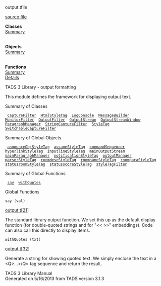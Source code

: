 <span class="title">output.t</span><span class="type">file</span>

[source file](../source/output.t.html)

**Classes**  
[Summary](#_ClassSummary_)  
 

**Objects**  
[Summary](#_ObjectSummary_)  
 

**Functions**  
[Summary](#_FunctionSummary_)  
[Details](#_Functions_)

<div class="fdesc">

TADS 3 Library - output formatting

This module defines the framework for displaying output text.

</div>

<span id="_ClassSummary_"></span>

<div class="mjhd">

<span class="hdln">Summary of Classes</span>  

</div>

` `[`CaptureFilter`](../object/CaptureFilter.html)`  `[`HtmlStyleTag`](../object/HtmlStyleTag.html)`  `[`LogConsole`](../object/LogConsole.html)`  `[`MessageBuilder`](../object/MessageBuilder.html)`  `[`MonitorFilter`](../object/MonitorFilter.html)`  `[`OutputFilter`](../object/OutputFilter.html)`  `[`OutputStream`](../object/OutputStream.html)`  `[`OutputStreamWindow`](../object/OutputStreamWindow.html)`  `[`ParagraphManager`](../object/ParagraphManager.html)`  `[`StringCaptureFilter`](../object/StringCaptureFilter.html)`  `[`StyleTag`](../object/StyleTag.html)`  `[`SwitchableCaptureFilter`](../object/SwitchableCaptureFilter.html)`  `
<span id="_ObjectSummary_"></span>

<div class="mjhd">

<span class="hdln">Summary of Global Objects</span>  

</div>

` `[`announceObjStyleTag`](../object/announceObjStyleTag.html)`  `[`assumeStyleTag`](../object/assumeStyleTag.html)`  `[`commandSequencer`](../object/commandSequencer.html)`  `[`hyperlinkStyleTag`](../object/hyperlinkStyleTag.html)`  `[`inputlineStyleTag`](../object/inputlineStyleTag.html)`  `[`mainOutputStream`](../object/mainOutputStream.html)`  `[`mainParagraphManager`](../object/mainParagraphManager.html)`  `[`notificationStyleTag`](../object/notificationStyleTag.html)`  `[`outputManager`](../object/outputManager.html)`  `[`parserStyleTag`](../object/parserStyleTag.html)`  `[`roomdescStyleTag`](../object/roomdescStyleTag.html)`  `[`roomnameStyleTag`](../object/roomnameStyleTag.html)`  `[`roomparaStyleTag`](../object/roomparaStyleTag.html)`  `[`statusroomStyleTag`](../object/statusroomStyleTag.html)`  `[`statusscoreStyleTag`](../object/statusscoreStyleTag.html)`  `[`styleTagFilter`](../object/styleTagFilter.html)`  `
<span id="FunctionSummary_"></span>

<div class="mjhd">

<span class="hdln">Summary of Global Functions</span>  

</div>

` `[`say`](#say)`  `[`withQuotes`](#withQuotes)`  `

<span id="_Functions_"></span>

<div class="mjhd">

<span class="hdln">Global Functions</span>  

</div>

<span id="say"></span>

`say (val)`

[output.t](../file/output.t.html)\[[21](../source/output.t.html#21)\]

<div class="desc">

The standard library output function. We set this up as the default
display function (for double-quoted strings and for "\<\< \>\>"
embeddings). Code can also call this directly to display items.

</div>

<span id="withQuotes"></span>

`withQuotes (txt)`

[output.t](../file/output.t.html)\[[32](../source/output.t.html#32)\]

<div class="desc">

Generate a string for showing quoted text. We simply enclose the text in
a \<Q\>...\</Q\> tag sequence and return the result.

</div>

<div class="ftr">

TADS 3 Library Manual  
Generated on 5/16/2013 from TADS version 3.1.3

</div>
